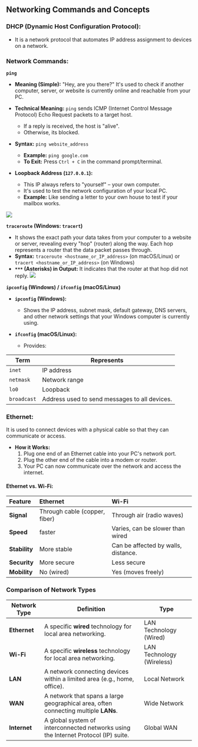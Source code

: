 ## Networking Commands and Concepts

### DHCP (Dynamic Host Configuration Protocol):
- It is a network protocol that automates IP address assignment to devices on a network.
  
### Network Commands:
**`ping`**
  * **Meaning (Simple):** "Hey, are you there?" It's used to check if another computer, server, or website is currently online and reachable from your PC.
  * **Technical Meaning:** `ping` sends ICMP (Internet Control Message Protocol) Echo Request packets to a target host.
       -  If a reply is received, the host is "alive".
       -  Otherwise, its blocked.
  * **Syntax:** `ping website_address`
      * **Example:** `ping google.com`
      * **To Exit:** Press `Ctrl + C` in the command prompt/terminal.

  * **Loopback Address (`127.0.0.1`):**
      * This IP always refers to "yourself" – your own computer.
      * It's used to test the network configuration of your local PC.
      * **Example:** Like sending a letter to your own house to test if your mailbox works.

![](https://github.com/Kamal-jeetkaur/Daily_bash_notes_2025/blob/main/images/ping.jpg)

**`traceroute` (Windows: `tracert`)**
  * It shows the exact path your data takes from your computer to a website or server, revealing every "hop" (router) along the way. Each hop represents a router that the data packet passes through.
  * **Syntax:** `traceroute <hostname_or_IP_address>` (on macOS/Linux) or `tracert <hostname_or_IP_address>` (on Windows)
  * **`***` (Asterisks) in Output:** It indicates that the router at that hop did not reply.
![](https://github.com/Kamal-jeetkaur/Daily_bash_notes_2025/blob/main/images/tracert.jpg)

**`ipconfig` (Windows) / `ifconfig` (macOS/Linux)**
  * **`ipconfig` (Windows):**
      * Shows the IP address, subnet mask, default gateway, DNS servers, and other network settings that your Windows computer is currently using.

      
  * **`ifconfig` (macOS/Linux):**
      * Provides:
        
  | **Term**    | **Represents**                                 |
  | ----------- | -----------------------------------------------|
  | `inet`      | IP address                                     |
  | `netmask`   | Network range   |
  | `lo0`       | Loopback         |
  | `broadcast` | Address used to send messages to all devices. |


### Ethernet:
It is used to connect devices with a physical cable so that they can communicate or access.
  * **How it Works:**
    1.  Plug one end of an Ethernet cable into your PC's network port.
    2.  Plug the other end of the cable into a modem or router.
    3.  Your PC can now communicate over the network and access the internet.

#### Ethernet vs. Wi-Fi:

| Feature    | Ethernet                    | Wi-Fi                   |
| :--------- | :----------------------------------- | :--------------------------------------- |
| **Signal** | Through cable (copper, fiber) | Through air (radio waves)                |
| **Speed** |  faster | Varies, can be slower than wired         |
| **Stability** | More stable | Can be affected by walls, distance. |
| **Security** | More secure  | Less secure |
| **Mobility** | No (wired)    | Yes (moves freely) |

### Comparison of Network Types

| **Network Type** | **Definition**                                                              | **Type**                  |                                         
| ------------ | ----------------------------------------------------------------------------------- | ------------------------- |
| **Ethernet** | A specific **wired** technology for local area networking.                          | LAN Technology (Wired)    |
| **Wi-Fi**    | A specific **wireless** technology  for local area networking.                      | LAN Technology (Wireless) | 
| **LAN**      | A network connecting devices within a limited area (e.g., home, office).            | Local Network             |
| **WAN**      | A network that spans a large geographical area, often connecting multiple **LANs**. | Wide Network              |
| **Internet** | A global system of interconnected networks using the Internet Protocol (IP) suite.  | Global WAN                | 
